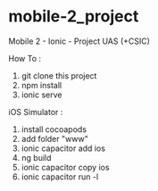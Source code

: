 # mobile-2_project
Mobile 2 - Ionic - Project UAS (+CSIC)

How To :
1. git clone this project
2. npm install
3. ionic serve

iOS Simulator :
1. install cocoapods
2. add folder "www"
3. ionic capacitor add ios
4. ng build
5. ionic capacitor copy ios
6. ionic capacitor run -l
